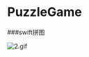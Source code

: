 # PuzzleGame
###swift拼图



![2.gif](http://upload-images.jianshu.io/upload_images/1338042-c23ac363b8de0fe2.gif?imageMogr2/auto-orient/strip)
